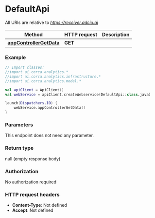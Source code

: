 # DefaultApi

All URIs are relative to *https://receiver.adcio.ai*

Method | HTTP request | Description
------------- | ------------- | -------------
[**appControllerGetData**](DefaultApi.md#appControllerGetData) | **GET**  | 





### Example
```kotlin
// Import classes:
//import ai.corca.analytics.*
//import ai.corca.analytics.infrastructure.*
//import ai.corca.analytics.model.*

val apiClient = ApiClient()
val webService = apiClient.createWebservice(DefaultApi::class.java)

launch(Dispatchers.IO) {
    webService.appControllerGetData()
}
```

### Parameters
This endpoint does not need any parameter.

### Return type

null (empty response body)

### Authorization

No authorization required

### HTTP request headers

 - **Content-Type**: Not defined
 - **Accept**: Not defined

